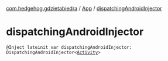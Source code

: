 [com.hedgehog.gdzietabiedra](../index.md) / [App](index.md) / [dispatchingAndroidInjector](./dispatching-android-injector.md)

# dispatchingAndroidInjector

`@Inject lateinit var dispatchingAndroidInjector: DispatchingAndroidInjector<`[`Activity`](https://developer.android.com/reference/android/app/Activity.html)`>`
